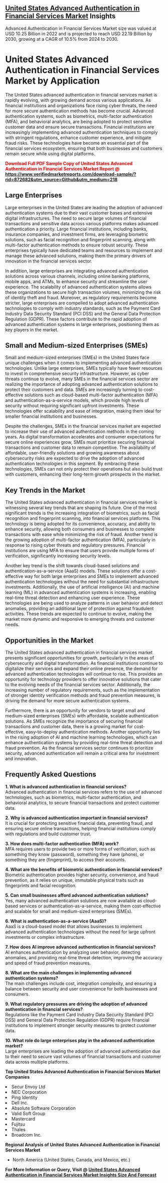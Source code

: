 <h2><a href="https://www.verifiedmarketreports.com/download-sample/?rid=872682&amp;utm_source=Github&amp;utm_medium=218" target="_blank">United States Advanced Authentication in Financial Services Market</a> Insights</h2><p>Advanced Authentication in Financial Services Market size was valued at USD 10.25 Billion in 2022 and is projected to reach USD 22.19 Billion by 2030, growing at a CAGR of 10.5% from 2024 to 2030.</p><p><h1>United States Advanced Authentication in Financial Services Market by Application</h1> <p>The United States advanced authentication in financial services market is rapidly evolving, with growing demand across various applications. As financial institutions and organizations face rising cyber threats, the need for more secure authentication methods has become crucial. Advanced authentication systems, such as biometrics, multi-factor authentication (MFA), and behavioral analytics, are being adopted to protect sensitive customer data and ensure secure transactions. Financial institutions are increasingly implementing advanced authentication techniques to comply with stringent regulations, enhance customer experience, and mitigate fraud risks. These technologies have become an essential part of the financial services ecosystem, ensuring that both businesses and customers remain secure while using digital platforms. <strong><p><span class=""><span style="color: #ff0000;"><strong>Download Full PDF Sample Copy of United States Advanced Authentication in Financial Services Market Report</strong> @ </span><a href="https://www.verifiedmarketreports.com/download-sample/?rid=872682&amp;utm_source=Github&amp;utm_medium=218" target="_blank">https://www.verifiedmarketreports.com/download-sample/?rid=872682&amp;utm_source=Github&amp;utm_medium=218</a></span></p></strong></p> <h2>Large Enterprises</h2> <p>Large enterprises in the United States are leading the adoption of advanced authentication systems due to their vast customer bases and extensive digital infrastructures. The need to secure large volumes of financial transactions and sensitive data across various platforms makes advanced authentication a priority. Large financial institutions, including banks, insurance companies, and investment firms, are leveraging biometric solutions, such as facial recognition and fingerprint scanning, along with multi-factor authentication methods to ensure robust security. These enterprises typically have dedicated teams and resources to implement and manage these advanced solutions, making them the primary drivers of innovation in the financial services sector.</p> <p>In addition, large enterprises are integrating advanced authentication solutions across various channels, including online banking platforms, mobile apps, and ATMs, to enhance security and streamline the user experience. The scalability of advanced authentication systems allows these organizations to secure high transaction volumes, minimizing the risk of identity theft and fraud. Moreover, as regulatory requirements become stricter, large enterprises are compelled to adopt advanced authentication technologies to comply with industry standards, such as the Payment Card Industry Data Security Standard (PCI DSS) and the General Data Protection Regulation (GDPR). These factors contribute to the rapid adoption of advanced authentication systems in large enterprises, positioning them as key players in the market.</p> <h2>Small and Medium-sized Enterprises (SMEs)</h2> <p>Small and medium-sized enterprises (SMEs) in the United States face unique challenges when it comes to implementing advanced authentication technologies. Unlike large enterprises, SMEs typically have fewer resources to invest in comprehensive security infrastructure. However, as cyber threats continue to evolve, many SMEs in the financial services sector are realizing the importance of adopting advanced authentication solutions to protect their customers and data. SMEs are increasingly turning to cost-effective solutions such as cloud-based multi-factor authentication (MFA) and authentication-as-a-service models, which provide high levels of security without requiring significant upfront investments. These technologies offer scalability and ease of integration, making them ideal for smaller financial institutions and businesses.</p> <p>Despite the challenges, SMEs in the financial services market are expected to increase their use of advanced authentication methods in the coming years. As digital transformation accelerates and consumer expectations for secure online experiences grow, SMEs must prioritize securing financial transactions and customer data to remain competitive. The availability of affordable, user-friendly solutions and growing awareness about cybersecurity risks are expected to drive the adoption of advanced authentication technologies in this segment. By embracing these technologies, SMEs can not only protect their operations but also build trust with customers, enhancing their long-term growth prospects in the market.</p> <h2>Key Trends in the Market</h2> <p>The United States advanced authentication in financial services market is witnessing several key trends that are shaping its future. One of the most significant trends is the increasing integration of biometrics, such as facial recognition and fingerprint scanning, into financial services platforms. This technology is being adopted for its convenience, accuracy, and ability to enhance security, allowing both consumers and businesses to complete transactions with ease while minimizing the risk of fraud. Another trend is the growing adoption of multi-factor authentication (MFA), particularly in response to rising cyber threats and regulatory pressures. Financial institutions are using MFA to ensure that users provide multiple forms of verification, significantly increasing security levels.</p> <p>Another key trend is the shift towards cloud-based solutions and authentication-as-a-service (AaaS) models. These solutions offer a cost-effective way for both large enterprises and SMEs to implement advanced authentication technologies without the need for substantial infrastructure investments. Additionally, the use of artificial intelligence (AI) and machine learning (ML) in advanced authentication systems is increasing, enabling real-time threat detection and enhancing user experience. These technologies are being used to analyze patterns in user behavior and detect anomalies, providing an additional layer of protection against fraudulent activities. These trends are expected to continue to evolve, making the market more dynamic and responsive to emerging threats and customer needs.</p> <h2>Opportunities in the Market</h2> <p>The United States advanced authentication in financial services market presents significant opportunities for growth, particularly in the areas of cybersecurity and digital transformation. As financial institutions continue to digitalize their services and expand their online presence, the demand for advanced authentication technologies will continue to rise. This provides an opportunity for technology providers to offer innovative solutions that cater to the evolving needs of the financial services sector. Additionally, the increasing number of regulatory requirements, such as the implementation of stronger identity verification methods and fraud prevention measures, is driving the demand for more secure authentication systems.</p> <p>Furthermore, there is an opportunity for vendors to target small and medium-sized enterprises (SMEs) with affordable, scalable authentication solutions. As SMEs recognize the importance of securing financial transactions and customer data, there is a growing market for cost-effective, easy-to-deploy authentication methods. Another opportunity lies in the rising adoption of AI and machine learning technologies, which can enhance authentication systems by providing real-time threat detection and fraud prevention. As the financial services sector continues to prioritize security, advanced authentication will remain a critical area for investment and innovation.</p> <h2>Frequently Asked Questions</h2> <p><strong>1. What is advanced authentication in financial services?</strong><br>Advanced authentication in financial services refers to the use of advanced technologies, such as biometrics, multi-factor authentication, and behavioral analytics, to secure financial transactions and protect customer data.</p> <p><strong>2. Why is advanced authentication important in financial services?</strong><br>It is crucial for protecting sensitive financial data, preventing fraud, and ensuring secure online transactions, helping financial institutions comply with regulations and build customer trust.</p> <p><strong>3. How does multi-factor authentication (MFA) work?</strong><br>MFA requires users to provide two or more forms of verification, such as something they know (password), something they have (phone), or something they are (fingerprint), to access their accounts.</p> <p><strong>4. What are the benefits of biometric authentication in financial services?</strong><br>Biometric authentication provides higher security, convenience, and fraud prevention, as it relies on unique, immutable physical traits such as fingerprints and facial recognition.</p> <p><strong>5. Can small businesses afford advanced authentication solutions?</strong><br>Yes, many advanced authentication solutions are now available as cloud-based services or authentication-as-a-service, making them cost-effective and scalable for small and medium-sized enterprises (SMEs).</p> <p><strong>6. What is authentication-as-a-service (AaaS)?</strong><br>AaaS is a cloud-based model that allows businesses to implement advanced authentication technologies without the need for large upfront investments or complex infrastructure.</p> <p><strong>7. How does AI improve advanced authentication in financial services?</strong><br>AI enhances authentication by analyzing user behavior, detecting anomalies, and providing real-time threat detection, improving the accuracy and speed of fraud prevention measures.</p> <p><strong>8. What are the main challenges in implementing advanced authentication systems?</strong><br>The main challenges include cost, integration complexity, and ensuring a balance between security and user convenience for both businesses and consumers.</p> <p><strong>9. What regulatory pressures are driving the adoption of advanced authentication in financial services?</strong><br>Regulations like the Payment Card Industry Data Security Standard (PCI DSS) and General Data Protection Regulation (GDPR) require financial institutions to implement stronger security measures to protect customer data.</p> <p><strong>10. What role do large enterprises play in the advanced authentication market?</strong><br>Large enterprises are leading the adoption of advanced authentication due to their need to secure vast volumes of financial transactions and customer data across multiple platforms.</p> </p><p><strong>Top United States Advanced Authentication in Financial Services Market Companies</strong></p><div data-test-id=""><p><li>Secur Envoy Ltd</li><li> NEC Corporation</li><li> Ping Identity</li><li> Dell Inc.</li><li> Absolute Software Corporation</li><li> Valid Soft Group</li><li> Mastercard</li><li> Fujitsu</li><li> Thales</li><li> Broadcom Inc.</li></p><div><strong>Regional Analysis of&nbsp;United States Advanced Authentication in Financial Services Market</strong></div><ul><li dir="ltr"><p dir="ltr">North America&nbsp;(United States, Canada, and Mexico, etc.)</p></li></ul><p><strong>For More Information or Query, Visit @&nbsp;</strong><strong><a href="https://www.verifiedmarketreports.com/product/advanced-authentication-in-financial-services-market/?utm_source=Github&amp;utm_medium=218" target="_blank">United States Advanced Authentication in Financial Services Market Insights Size And Forecast</a></strong></p></div>
